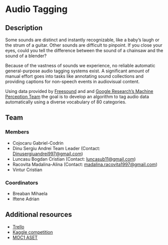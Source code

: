 # Audio Tagging

## Description

Some sounds are distinct and instantly recognizable, like a baby’s laugh or the strum of a guitar. Other sounds are difficult to pinpoint. If you close your eyes, could you tell the difference between the sound of a chainsaw and the sound of a blender?

Because of the vastness of sounds we experience, no reliable automatic general-purpose audio tagging systems exist. A significant amount of manual effort goes into tasks like annotating sound collections and providing captions for non-speech events in audiovisual content.

Using data provided by [Freesound](https://freesound.org/) and and [Google Research’s Machine Perception Team](https://ai.google/research/teams/perception) the goal is to develop an algorithm to tag audio data automatically using a diverse vocabulary of 80 categories.

## Team

### Members
* Cojocaru Gabriel-Codrin 
* Dinu Sergiu Andrei Team Leader (Contact: Dinusergiuandrei997@gmail.com)
* Luncasu Bogdan Cristian (Contact: luncasub11@gmail.com)
* Racovita Madalina-Alina (Contact: madalina.racovita1997@gmail.com)
* Vintur Cristian

### Coordinators
* Breaban Mihaela
* Iftene Adrian

## Additional resources
* [Trello](https://trello.com/b/phl7r8hL/moc1-aset-project)
* [Kaggle competition](https://www.kaggle.com/c/freesound-audio-tagging-2019)
* [MOC1 ASET](https://profs.info.uaic.ro/~adiftene/Scoala/2020/ASET/index.html)
